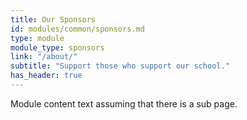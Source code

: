 ```yaml
---
title: Our Sponsors
id: modules/common/sponsors.md
type: module
module_type: sponsors
link: "/about/"
subtitle: "Support those who support our school."
has_header: true
---
```

Module content text assuming that there is a sub page.